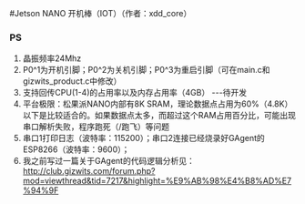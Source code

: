 #Jetson NANO 开机棒（IOT）（作者：xdd_core）
###  **PS** 
1. 晶振频率24Mhz
2. P0^1为开机引脚；P0^2为关机引脚；P0^3为重启引脚（可在main.c和gizwits_product.c中修改）
3. 支持回传CPU(1-4)的占用率以及内存占用率（4GB） ---待开发
4. 平台极限：松果派NANO内部有8K SRAM，理论数据点占用为60%（4.8K）以下是比较适合的。如果数据点太多，而超过这个RAM占用百分比，可能出现串口解析失败，程序跑死（/跑飞）等问题
5. 串口1打印日志（波特率：115200）；串口2连接已经烧录好GAgent的ESP8266（波特率：9600）；
6. 我之前写过一篇关于GAgent的代码逻辑分析见：http://club.gizwits.com/forum.php?mod=viewthread&tid=7217&highlight=%E9%AB%98%E4%B8%AD%E7%94%9F